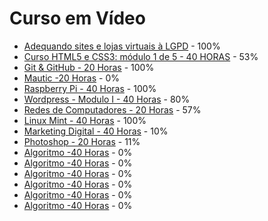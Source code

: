 # Curso em Vídeo

- [Adequando sites e lojas virtuais à LGPD](https://cursoemvideo.com/) - 100%
- [Curso HTML5 e CSS3: módulo 1 de 5 - 40 HORAS](https://cursoemvideo.com/) - 53%
- [Git & GitHub - 20 Horas](https://cursoemvideo.com/) - 100%
- [Mautic -20 Horas](https://cursoemvideo.com/) - 0%
- [Raspberry Pi - 40 Horas](https://cursoemvideo.com/) - 100%
- [Wordpress - Modulo I - 40 Horas](https://cursoemvideo.com/) - 80%
- [Redes de Computadores - 20 Horas](https://cursoemvideo.com/) - 57%
- [Linux Mint - 40 Horas](https://cursoemvideo.com/) - 100%
- [Marketing Digital - 40 Horas](https://cursoemvideo.com/) - 10%
- [Photoshop - 20 Horas](https://cursoemvideo.com/) - 11%
- [Algoritmo -40 Horas](https://cursoemvideo.com/) - 0%
- [Algoritmo -40 Horas](https://cursoemvideo.com/) - 0%
- [Algoritmo -40 Horas](https://cursoemvideo.com/) - 0%
- [Algoritmo -40 Horas](https://cursoemvideo.com/) - 0%
- [Algoritmo -40 Horas](https://cursoemvideo.com/) - 0%
- [Algoritmo -40 Horas](https://cursoemvideo.com/) - 0%
